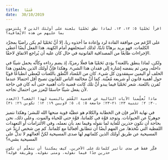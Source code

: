 ```yaml
---
title:  قَسَمًا
date:  30/10/2019
---
```


`اقرأ نَحَمْيَا ٥: ١٢، ١٣. لماذا نطق نَحَمْيَا بلعنة على أولئك الذين لا يلتزمون بما عليهم من هذه الاتِّفاقية؟`

على الرَّغم من موافقة القادة لرد وإعادة ما أخذوه ربا، إلا أنَّ نَحَمْيَا لم يكن راضيًا بمجرَّد الكلمات. فهو يريد برهانًا ثابتًا، لذلك استحلفهم أمام الكهنة. هذا الفعل أيضًا أعطى الإجراءات طابعًا من المصداقية القانونية في حال كان عليه أن يُراجع الاتفاق لاحقًا.

ولكن، لماذا ينطق باللعنة؟ يؤدي نَحَمْيَا هنا فعلًا رمزيًا، إذ يضم رداءه وكأنَّه يحمل شيئًا في داخله، ومن ثم ينفضه إشارة إلى فقدان هذا الشيء. وهكذا فإنَّ أولئك الذين يخلفون هذا الحلف أو اليمين سيفقدون كل شيء. كان من المُعتاد النَّطق باللعنات ليُعطي انطباعًا قويًا حول أهمية قانون أو شريعة مُعيَّنة. كما أنَّ مخالفة الناس للقانون تصبح أقل احتمالا عندما تُقرن باللعنة. شعر نَحَمْيَا فيما يبدو أنَّ تلك كانت قضية ذات أهمية حتى أنه كان في حاجة لأن يفعل شيئًا حاسمًا ليُعزز من احتمال نجاحه.

`ماذا تُعلِّمنا الآيات التالية عن قدسية القّسَم بالنسبة لهذا الشعب؟ (العدد ٣٠: ٢؛ تثنية ٢٣: ٢١-٢٣؛ جامعة ٥: ٤، ٥؛ لاويين ١٩: ١٢؛ تكوين ٢٦: ٣١).`

في نهاية الأمر فإن فن الخطابة والكلام هو عطيَّة قوية منحها الله للبشر؛ وهكذا نتميز جوهريًا عن الحيوانات. وتوجد قوَّة في كلماتنا، قوَّة حتى للحياة والموت. وعلى ذلك، نحن بحاجة أن نكون حذرين للغاية لما نقوله وفيما نعد بأن نعمله، وفي الالتزامات أو التعهدات اللفظية التي نتَّخذها. من المهم أيضًا أن تتطابق أفعالنا مع كلماتنا. كم من شخص ارتدَّ عن المسيحية عن طريق أولئك الذين كلماتهم لها صدى المسيحية لكنَّ أفعالهم لا تدلُّ على المسيحية بشيء؟

`فكِّر فقط في مدى تأثير كلماتك على الآخرين. كيف يمكننا أن نتعلَّم أن نكون حذرين جدًا فيما نقوله، ومتى نقوله، وطريقة قوله؟`